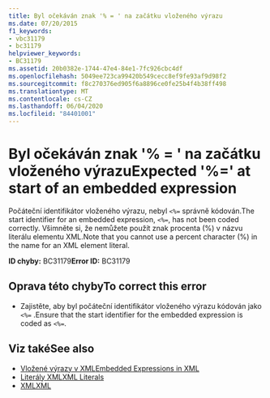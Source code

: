 ```yaml
---
title: Byl očekáván znak '% = ' na začátku vloženého výrazu
ms.date: 07/20/2015
f1_keywords:
- vbc31179
- bc31179
helpviewer_keywords:
- BC31179
ms.assetid: 20b0382e-1744-47e4-84e1-7fc926cbc4df
ms.openlocfilehash: 5049ee723ca99420b549cecc8ef9fe93af9d98f2
ms.sourcegitcommit: f8c270376ed905f6a8896ce0fe25b4f4b38ff498
ms.translationtype: MT
ms.contentlocale: cs-CZ
ms.lasthandoff: 06/04/2020
ms.locfileid: "84401001"
---
```

# <a name="expected--at-start-of-an-embedded-expression"></a><span data-ttu-id="0d282-102">Byl očekáván znak '% = ' na začátku vloženého výrazu</span><span class="sxs-lookup"><span data-stu-id="0d282-102">Expected '%=' at start of an embedded expression</span></span>
<span data-ttu-id="0d282-103">Počáteční identifikátor vloženého výrazu, nebyl `<%=` správně kódován.</span><span class="sxs-lookup"><span data-stu-id="0d282-103">The start identifier for an embedded expression, `<%=`, has not been coded correctly.</span></span> <span data-ttu-id="0d282-104">Všimněte si, že nemůžete použít znak procenta (%) v názvu literálu elementu XML.</span><span class="sxs-lookup"><span data-stu-id="0d282-104">Note that you cannot use a percent character (%) in the name for an XML element literal.</span></span>  
  
 <span data-ttu-id="0d282-105">**ID chyby:** BC31179</span><span class="sxs-lookup"><span data-stu-id="0d282-105">**Error ID:** BC31179</span></span>  
  
## <a name="to-correct-this-error"></a><span data-ttu-id="0d282-106">Oprava této chyby</span><span class="sxs-lookup"><span data-stu-id="0d282-106">To correct this error</span></span>  
  
- <span data-ttu-id="0d282-107">Zajistěte, aby byl počáteční identifikátor vloženého výrazu kódován jako `<%=` .</span><span class="sxs-lookup"><span data-stu-id="0d282-107">Ensure that the start identifier for the embedded expression is coded as `<%=`.</span></span>  
  
## <a name="see-also"></a><span data-ttu-id="0d282-108">Viz také</span><span class="sxs-lookup"><span data-stu-id="0d282-108">See also</span></span>

- [<span data-ttu-id="0d282-109">Vložené výrazy v XML</span><span class="sxs-lookup"><span data-stu-id="0d282-109">Embedded Expressions in XML</span></span>](../programming-guide/language-features/xml/embedded-expressions-in-xml.md)
- [<span data-ttu-id="0d282-110">Literály XML</span><span class="sxs-lookup"><span data-stu-id="0d282-110">XML Literals</span></span>](../language-reference/xml-literals/index.md)
- [<span data-ttu-id="0d282-111">XML</span><span class="sxs-lookup"><span data-stu-id="0d282-111">XML</span></span>](../programming-guide/language-features/xml/index.md)
